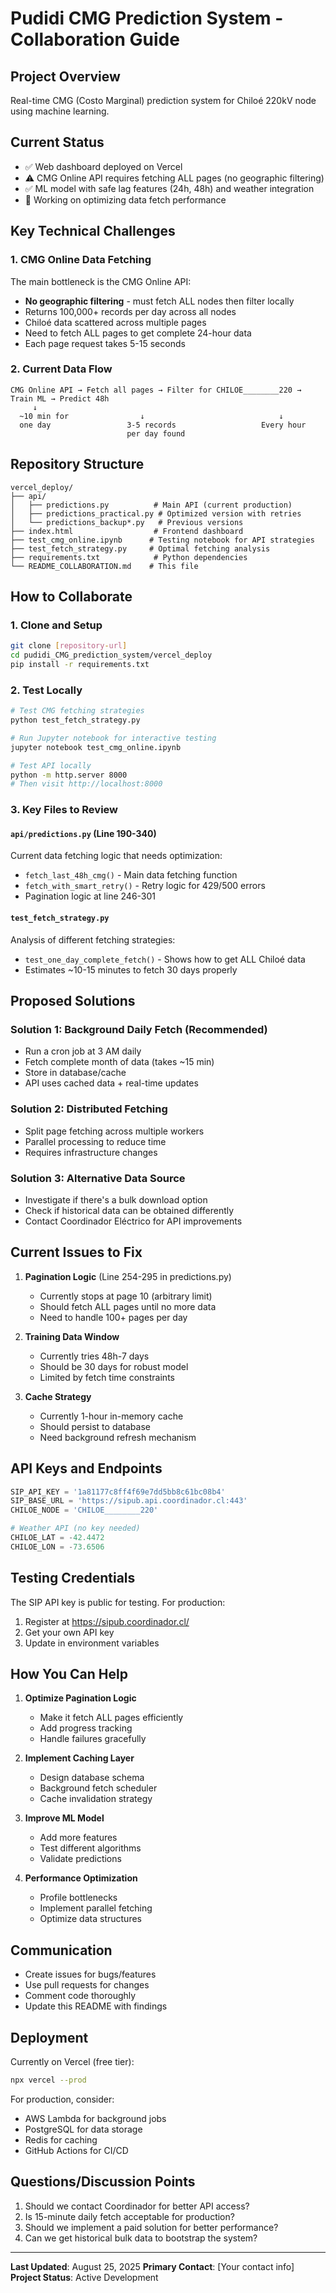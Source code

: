 # Pudidi CMG Prediction System - Collaboration Guide

## Project Overview
Real-time CMG (Costo Marginal) prediction system for Chiloé 220kV node using machine learning.

## Current Status
- ✅ Web dashboard deployed on Vercel
- ⚠️ CMG Online API requires fetching ALL pages (no geographic filtering)
- ✅ ML model with safe lag features (24h, 48h) and weather integration
- 🔄 Working on optimizing data fetch performance

## Key Technical Challenges

### 1. CMG Online Data Fetching
The main bottleneck is the CMG Online API:
- **No geographic filtering** - must fetch ALL nodes then filter locally
- Returns 100,000+ records per day across all nodes
- Chiloé data scattered across multiple pages
- Need to fetch ALL pages to get complete 24-hour data
- Each page request takes 5-15 seconds

### 2. Current Data Flow
```
CMG Online API → Fetch all pages → Filter for CHILOE________220 → Train ML → Predict 48h
     ↓
  ~10 min for                ↓                              ↓
  one day                 3-5 records                   Every hour
                          per day found
```

## Repository Structure
```
vercel_deploy/
├── api/
│   ├── predictions.py          # Main API (current production)
│   ├── predictions_practical.py # Optimized version with retries
│   └── predictions_backup*.py   # Previous versions
├── index.html                  # Frontend dashboard
├── test_cmg_online.ipynb      # Testing notebook for API strategies
├── test_fetch_strategy.py     # Optimal fetching analysis
├── requirements.txt            # Python dependencies
└── README_COLLABORATION.md    # This file
```

## How to Collaborate

### 1. Clone and Setup
```bash
git clone [repository-url]
cd pudidi_CMG_prediction_system/vercel_deploy
pip install -r requirements.txt
```

### 2. Test Locally
```bash
# Test CMG fetching strategies
python test_fetch_strategy.py

# Run Jupyter notebook for interactive testing
jupyter notebook test_cmg_online.ipynb

# Test API locally
python -m http.server 8000
# Then visit http://localhost:8000
```

### 3. Key Files to Review

#### `api/predictions.py` (Line 190-340)
Current data fetching logic that needs optimization:
- `fetch_last_48h_cmg()` - Main data fetching function
- `fetch_with_smart_retry()` - Retry logic for 429/500 errors
- Pagination logic at line 246-301

#### `test_fetch_strategy.py`
Analysis of different fetching strategies:
- `test_one_day_complete_fetch()` - Shows how to get ALL Chiloé data
- Estimates ~10-15 minutes to fetch 30 days properly

## Proposed Solutions

### Solution 1: Background Daily Fetch (Recommended)
- Run a cron job at 3 AM daily
- Fetch complete month of data (takes ~15 min)
- Store in database/cache
- API uses cached data + real-time updates

### Solution 2: Distributed Fetching
- Split page fetching across multiple workers
- Parallel processing to reduce time
- Requires infrastructure changes

### Solution 3: Alternative Data Source
- Investigate if there's a bulk download option
- Check if historical data can be obtained differently
- Contact Coordinador Eléctrico for API improvements

## Current Issues to Fix

1. **Pagination Logic** (Line 254-295 in predictions.py)
   - Currently stops at page 10 (arbitrary limit)
   - Should fetch ALL pages until no more data
   - Need to handle 100+ pages per day

2. **Training Data Window**
   - Currently tries 48h-7 days
   - Should be 30 days for robust model
   - Limited by fetch time constraints

3. **Cache Strategy**
   - Currently 1-hour in-memory cache
   - Should persist to database
   - Need background refresh mechanism

## API Keys and Endpoints

```python
SIP_API_KEY = '1a81177c8ff4f69e7dd5bb8c61bc08b4'
SIP_BASE_URL = 'https://sipub.api.coordinador.cl:443'
CHILOE_NODE = 'CHILOE________220'

# Weather API (no key needed)
CHILOE_LAT = -42.4472
CHILOE_LON = -73.6506
```

## Testing Credentials

The SIP API key is public for testing. For production:
1. Register at https://sipub.coordinador.cl/
2. Get your own API key
3. Update in environment variables

## How You Can Help

1. **Optimize Pagination Logic**
   - Make it fetch ALL pages efficiently
   - Add progress tracking
   - Handle failures gracefully

2. **Implement Caching Layer**
   - Design database schema
   - Background fetch scheduler
   - Cache invalidation strategy

3. **Improve ML Model**
   - Add more features
   - Test different algorithms
   - Validate predictions

4. **Performance Optimization**
   - Profile bottlenecks
   - Implement parallel fetching
   - Optimize data structures

## Communication

- Create issues for bugs/features
- Use pull requests for changes
- Comment code thoroughly
- Update this README with findings

## Deployment

Currently on Vercel (free tier):
```bash
npx vercel --prod
```

For production, consider:
- AWS Lambda for background jobs
- PostgreSQL for data storage
- Redis for caching
- GitHub Actions for CI/CD

## Questions/Discussion Points

1. Should we contact Coordinador for better API access?
2. Is 15-minute daily fetch acceptable for production?
3. Should we implement a paid solution for better performance?
4. Can we get historical bulk data to bootstrap the system?

---

**Last Updated**: August 25, 2025
**Primary Contact**: [Your contact info]
**Project Status**: Active Development